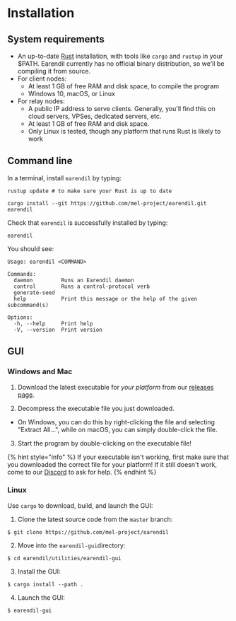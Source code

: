 # Installation

## System requirements

* An up-to-date [Rust](https://www.rust-lang.org/tools/install) installation, with tools like `cargo` and `rustup` in your $PATH. Earendil currently has no official binary distribution, so we'll be compiling it from source.
* For client nodes:
  * At least 1 GB of free RAM and disk space, to compile the program
  * Windows 10, macOS, or Linux
* For relay nodes:
  * A public IP address to serve clients. Generally, you'll find this on cloud servers, VPSes, dedicated servers, etc.
  * At least 1 GB of free RAM and disk space.
  * Only Linux is tested, though any platform that runs Rust is likely to work

## Command line

In a terminal, install `earendil` by typing:

```shell-session
rustup update # to make sure your Rust is up to date
```

```shell-session
cargo install --git https://github.com/mel-project/earendil.git earendil
```

Check that `earendil` is successfully installed by typing:

```shell-session
earendil
```

You should see:

```shell-session
Usage: earendil <COMMAND>

Commands:
  daemon         Runs an Earendil daemon
  control        Runs a control-protocol verb
  generate-seed
  help           Print this message or the help of the given subcommand(s)

Options:
  -h, --help     Print help
  -V, --version  Print version
```

## GUI

### Windows and Mac

1. Download the latest executable for *your platform* from our [releases page](https://github.com/mel-project/earendil/releases).

2. Decompress the executable file you just downloaded. 
  - On Windows, you can do this by right-clicking the file and selecting "Extract All...", while on macOS, you can simply double-click the file.

3. Start the program by double-clicking on the executable file!

{% hint style="info" %}
If your executable isn't working, first make sure that you downloaded the correct file for your platform! If it still doesn't work, come to our [Discord](https://discord.gg/AVsGbhzTzx) to ask for help.
{% endhint %}

### Linux

Use `cargo` to download, build, and launch the GUI:

1. Clone the latest source code from the `master` branch: 
  ```
  $ git clone https://github.com/mel-project/earendil
  ```
2. Move into the `earendil-gui`directory: 
  ```
  $ cd earendil/utilities/earendil-gui
  ```
3. Install the GUI: 
  ```
  $ cargo install --path .
  ```
4. Launch the GUI:
  ```
  $ earendil-gui
  ```
